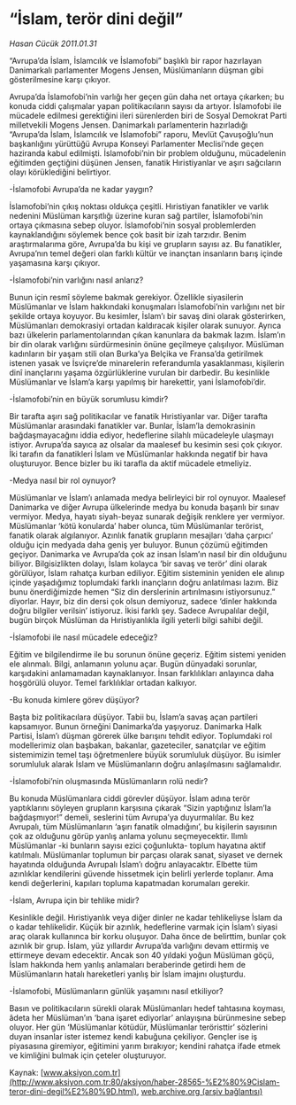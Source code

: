 # “İslam, terör dini değil”

*Hasan Cücük 2011.01.31*

<font class="agenda2NewsSpot">
 “Avrupa’da İslam, İslamcılık ve İslamofobi” başlıklı bir rapor hazırlayan Danimarkalı parlamenter Mogens Jensen, Müslümanların düşman gibi gösterilmesine karşı çıkıyor.
</font>
<font class="newsDetail">
 <p>
  <p class="MsoNormal">
  </p>
  <p class="MsoNormal">
   Avrupa’da İslamofobi’nin varlığı her geçen gün daha net ortaya çıkarken; bu konuda ciddi çalışmalar yapan politikacıların sayısı da artıyor. İslamofobi ile mücadele edilmesi gerektiğini ileri sürenlerden biri de Sosyal Demokrat Parti milletvekili Mogens Jensen. Danimarkalı parlamenterin hazırladığı “Avrupa’da İslam, İslamcılık ve İslamofobi” raporu, Mevlüt Çavuşoğlu’nun başkanlığını yürüttüğü Avrupa Konseyi Parlamenter Meclisi’nde geçen haziranda kabul edilmişti. İslamofobi’nin bir problem olduğunu, mücadelenin eğitimden geçtiğini düşünen Jensen, fanatik Hıristiyanlar ve aşırı sağcıların olayı körüklediğini belirtiyor.
  </p>
  <p class="MsoNormal">
   -İslamofobi Avrupa’da ne kadar yaygın?
  </p>
  <p class="MsoNormal">
   İslamofobi’nin çıkış noktası oldukça çeşitli. Hıristiyan fanatikler ve varlık nedenini Müslüman karşıtlığı üzerine kuran sağ partiler, İslamofobi’nin ortaya çıkmasına sebep oluyor. İslamofobi’nin sosyal problemlerden kaynaklandığını söylemek bence çok basit bir izah tarzıdır. Benim araştırmalarıma göre, Avrupa’da bu kişi ve grupların sayısı az. Bu fanatikler, Avrupa’nın temel değeri olan farklı kültür ve inançtan insanların barış içinde yaşamasına karşı çıkıyor.
  </p>
  <p class="MsoNormal">
   -İslamofobi’nin varlığını nasıl anlarız?
  </p>
  <p class="MsoNormal">
   Bunun için resmî söyleme bakmak gerekiyor. Özellikle siyasilerin Müslümanlar ve İslam hakkındaki konuşmaları İslamofobi’nin varlığını net bir şekilde ortaya koyuyor. Bu kesimler, İslam’ı bir savaş dini olarak gösterirken, Müslümanları demokrasiyi ortadan kaldıracak kişiler olarak sunuyor. Ayrıca bazı ülkelerin parlamentolarından çıkan kanunlara da bakmak lazım. İslam’ın bir din olarak varlığını sürdürmesinin önüne geçilmeye çalışılıyor. Müslüman kadınların bir yaşam stili olan Burka’ya Belçika ve Fransa’da getirilmek istenen yasak ve İsviçre’de minarelerin referandumla yasaklanması, kişilerin dinî inançlarını yaşama özgürlüklerine vurulan bir darbedir. Bu kesinlikle Müslümanlar ve İslam’a karşı yapılmış bir harekettir, yani İslamofobi’dir.
  </p>
  <p class="MsoNormal">
   -İslamofobi’nin en büyük sorumlusu kimdir?
  </p>
  <p class="MsoNormal">
   Bir tarafta aşırı sağ politikacılar ve fanatik Hıristiyanlar var. Diğer tarafta Müslümanlar arasındaki fanatikler var. Bunlar, İslam’la demokrasinin bağdaşmayacağını iddia ediyor, hedeflerine silahlı mücadeleyle ulaşmayı istiyor. Avrupa’da sayıca az olsalar da maalesef bu kesimin sesi çok çıkıyor. İki tarafın da fanatikleri İslam ve Müslümanlar hakkında negatif bir hava oluşturuyor. Bence bizler bu iki tarafla da aktif mücadele etmeliyiz.
  </p>
  <p class="MsoNormal">
   -Medya nasıl bir rol oynuyor?
  </p>
  <p class="MsoNormal">
   Müslümanlar ve İslam’ı anlamada medya belirleyici bir rol oynuyor. Maalesef Danimarka ve diğer Avrupa ülkelerinde medya bu konuda başarılı bir sınav vermiyor. Medya, hayatı siyah-beyaz sunarak değişik renklere yer vermiyor. Müslümanlar ‘kötü konularda’ haber olunca, tüm Müslümanlar terörist, fanatik olarak algılanıyor. Azınlık fanatik grupların mesajları ‘daha çarpıcı’ olduğu için medyada daha geniş yer buluyor. Bunun çözümü eğitimden geçiyor. Danimarka ve Avrupa’da çok az insan İslam’ın nasıl bir din olduğunu biliyor. Bilgisizlikten dolayı, İslam kolayca ‘bir savaş ve terör’ dini olarak görülüyor, İslam rahatça kurban ediliyor. Eğitim sisteminin yeniden ele alınıp içinde yaşadığımız toplumdaki farklı inançların doğru anlatılması lazım. Biz bunu önerdiğimizde hemen “Siz din derslerinin artırılmasını istiyorsunuz.” diyorlar. Hayır, biz din dersi çok olsun demiyoruz, sadece ‘dinler hakkında doğru bilgiler verilsin’ istiyoruz. İkisi farklı şey. Sadece Avrupalılar değil, bugün birçok Müslüman da Hıristiyanlıkla ilgili yeterli bilgi sahibi değil.
  </p>
  <p class="MsoNormal">
   -İslamofobi ile nasıl mücadele edeceğiz?
  </p>
  <p class="MsoNormal">
   Eğitim ve bilgilendirme ile bu sorunun önüne geçeriz. Eğitim sistemi yeniden ele alınmalı. Bilgi, anlamanın yolunu açar. Bugün dünyadaki sorunlar, karşıdakini anlamamadan kaynaklanıyor. İnsan farklılıkları anlayınca daha hoşgörülü oluyor. Temel farklılıklar ortadan kalkıyor.
  </p>
  <p class="MsoNormal">
   -Bu konuda kimlere görev düşüyor?
  </p>
  <p class="MsoNormal">
   Başta biz politikacılara düşüyor. Tabii bu, İslam’a savaş açan partileri kapsamıyor. Bunun örneğini Danimarka’da yaşıyoruz. Danimarka Halk Partisi, İslam’ı düşman görerek ülke barışını tehdit ediyor. Toplumdaki rol modellerimiz olan başbakan, bakanlar, gazeteciler, sanatçılar ve eğitim sistemimizin temel taşı öğretmenlere büyük sorumluluk düşüyor. Bu isimler sorumluluk alarak İslam ve Müslümanların doğru anlaşılmasını sağlamalıdır.
  </p>
  <p class="MsoNormal">
   -İslamofobi’nin oluşmasında Müslümanların rolü nedir?
  </p>
  <p class="MsoNormal">
   Bu konuda Müslümanlara ciddi görevler düşüyor. İslam adına terör yaptıklarını söyleyen grupların karşısına çıkarak “Sizin yaptığınız İslam’la bağdaşmıyor!” demeli, seslerini tüm Avrupa’ya duyurmalılar. Bu kez Avrupalı, tüm Müslümanların ‘aşırı fanatik olmadığını’, bu kişilerin sayısının çok az olduğunu görüp yanlış anlama yolunu seçmeyecektir. Ilımlı Müslümanlar -ki bunların sayısı ezici çoğunlukta- toplum hayatına aktif katılmalı. Müslümanlar toplumun bir parçası olarak sanat, siyaset ve dernek hayatında olduğunda Avrupalı İslam’ı doğru anlayacaktır. Elbette tüm azınlıklar kendilerini güvende hissetmek için belirli yerlerde toplanır. Ama kendi değerlerini, kapıları topluma kapatmadan korumaları gerekir.
  </p>
  <p class="MsoNormal">
   -İslam, Avrupa için bir tehlike midir?
  </p>
  <p class="MsoNormal">
   Kesinlikle değil. Hıristiyanlık veya diğer dinler ne kadar tehlikeliyse İslam da o kadar tehlikelidir. Küçük bir azınlık, hedeflerine varmak için İslam’ı siyasi araç olarak kullanınca bir korku oluşuyor. Daha önce de belirttim, bunlar çok azınlık bir grup. İslam, yüz yıllardır Avrupa’da varlığını devam ettirmiş ve ettirmeye devam edecektir. Ancak son 40 yıldaki yoğun Müslüman göçü, İslam hakkında hem yanlış anlamaları beraberinde getirdi hem de Müslümanların hatalı hareketleri yanlış bir İslam imajını oluşturdu.
  </p>
  <p class="MsoNormal">
   -İslamofobi, Müslümanların günlük yaşamını nasıl etkiliyor?
  </p>
  <p class="MsoNormal">
   Basın ve politikacıların sürekli olarak Müslümanları hedef tahtasına koyması, âdeta her Müslüman’ın ‘bana işaret ediyorlar’ anlayışına bürünmesine sebep oluyor. Her gün ‘Müslümanlar kötüdür, Müslümanlar teröristtir’ sözlerini duyan insanlar ister istemez kendi kabuğuna çekiliyor. Gençler ise iş piyasasına giremiyor, eğitimini yarım bırakıyor; kendini rahatça ifade etmek ve kimliğini bulmak için çeteler oluşturuyor.
  </p>
 </p>
</font>

Kaynak: [www.aksiyon.com.tr](http://www.aksiyon.com.tr:80/aksiyon/haber-28565-%E2%80%9Cislam-teror-dini-degil%E2%80%9D.html), [web.archive.org (arşiv bağlantısı)](http://web.archive.org/web/20110228132506/http://www.aksiyon.com.tr:80/aksiyon/haber-28565-%E2%80%9Cislam-teror-dini-degil%E2%80%9D.html)
